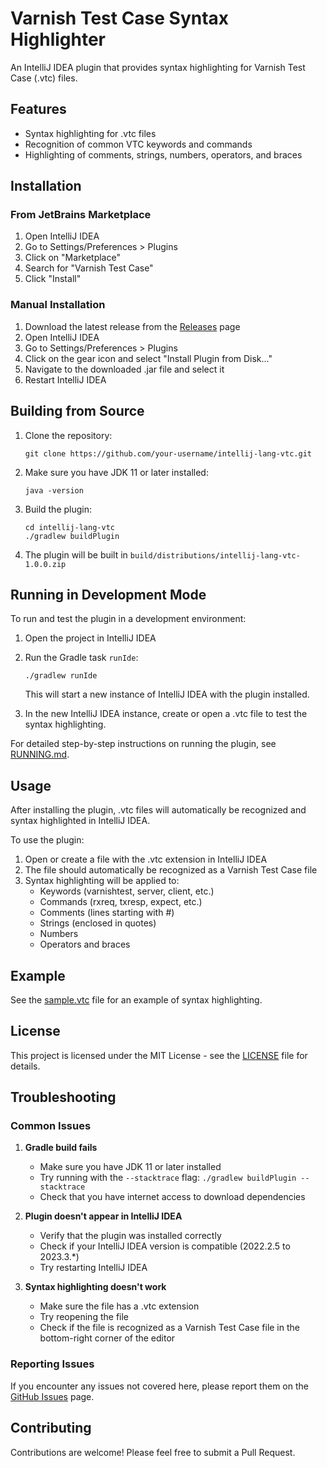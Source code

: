 # Varnish Test Case Syntax Highlighter

An IntelliJ IDEA plugin that provides syntax highlighting for Varnish Test Case (.vtc) files.

## Features

- Syntax highlighting for .vtc files
- Recognition of common VTC keywords and commands
- Highlighting of comments, strings, numbers, operators, and braces

## Installation

### From JetBrains Marketplace

1. Open IntelliJ IDEA
2. Go to Settings/Preferences > Plugins
3. Click on "Marketplace"
4. Search for "Varnish Test Case"
5. Click "Install"

### Manual Installation

1. Download the latest release from the [Releases](https://github.com/your-username/intellij-lang-vtc/releases) page
2. Open IntelliJ IDEA
3. Go to Settings/Preferences > Plugins
4. Click on the gear icon and select "Install Plugin from Disk..."
5. Navigate to the downloaded .jar file and select it
6. Restart IntelliJ IDEA

## Building from Source

1. Clone the repository:
   ```
   git clone https://github.com/your-username/intellij-lang-vtc.git
   ```

2. Make sure you have JDK 11 or later installed:
   ```
   java -version
   ```

3. Build the plugin:
   ```
   cd intellij-lang-vtc
   ./gradlew buildPlugin
   ```

4. The plugin will be built in `build/distributions/intellij-lang-vtc-1.0.0.zip`

## Running in Development Mode

To run and test the plugin in a development environment:

1. Open the project in IntelliJ IDEA
2. Run the Gradle task `runIde`:
   ```
   ./gradlew runIde
   ```
   This will start a new instance of IntelliJ IDEA with the plugin installed.

3. In the new IntelliJ IDEA instance, create or open a .vtc file to test the syntax highlighting.

For detailed step-by-step instructions on running the plugin, see [RUNNING.md](RUNNING.md).

## Usage

After installing the plugin, .vtc files will automatically be recognized and syntax highlighted in IntelliJ IDEA. 

To use the plugin:

1. Open or create a file with the .vtc extension in IntelliJ IDEA
2. The file should automatically be recognized as a Varnish Test Case file
3. Syntax highlighting will be applied to:
   - Keywords (varnishtest, server, client, etc.)
   - Commands (rxreq, txresp, expect, etc.)
   - Comments (lines starting with #)
   - Strings (enclosed in quotes)
   - Numbers
   - Operators and braces

## Example

See the [sample.vtc](src/test/resources/examples/sample.vtc) file for an example of syntax highlighting.

## License

This project is licensed under the MIT License - see the [LICENSE](LICENSE) file for details.

## Troubleshooting

### Common Issues

1. **Gradle build fails**
   - Make sure you have JDK 11 or later installed
   - Try running with the `--stacktrace` flag: `./gradlew buildPlugin --stacktrace`
   - Check that you have internet access to download dependencies

2. **Plugin doesn't appear in IntelliJ IDEA**
   - Verify that the plugin was installed correctly
   - Check if your IntelliJ IDEA version is compatible (2022.2.5 to 2023.3.*)
   - Try restarting IntelliJ IDEA

3. **Syntax highlighting doesn't work**
   - Make sure the file has a .vtc extension
   - Try reopening the file
   - Check if the file is recognized as a Varnish Test Case file in the bottom-right corner of the editor

### Reporting Issues

If you encounter any issues not covered here, please report them on the [GitHub Issues](https://github.com/your-username/intellij-lang-vtc/issues) page.

## Contributing

Contributions are welcome! Please feel free to submit a Pull Request.
